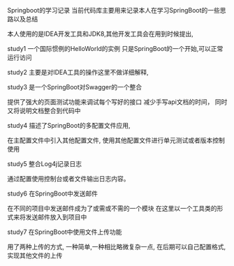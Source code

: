 Springboot的学习记录
当前代码库主要用来记录本人在学习SpringBoot的一些思路以及总结

本人使用的是IDEA开发工具和JDK8,其他开发工具会在用到时候提出,

study1
一个国际惯例的HelloWorld的实例
只是SpringBoot的一个开始,可以正常运行访问

study2
主要是对IDEA工具的操作这里不做详细解释,

study3
是一个SpringBoot对Swagger的一个整合

提供了强大的页面测试功能来调试每个写好的接口
减少手写api文档的时间，
同时又将说明文档整合到代码中

study4
描述了SpringBoot的多配置文件应用,

在主配置文件中引入其他配置文件,
使用其他配置文件进行单元测试或者版本控制使用 

study5
整合Log4j记录日志

通过配置使用控制台或者文件输出日志内容。 

study6
在SpringBoot中发送邮件

在不同的项目中发送邮件成为了或需或不需的一个模块
在这里以一个工具类的形式来将发送邮件放入到项目中

study7 
在SpringBoot中使用文件上传功能

用了两种上传的方式,
一种简单,一种相比略微复杂一点,
在后期可以自己配置格式,实现其他文件的上传
